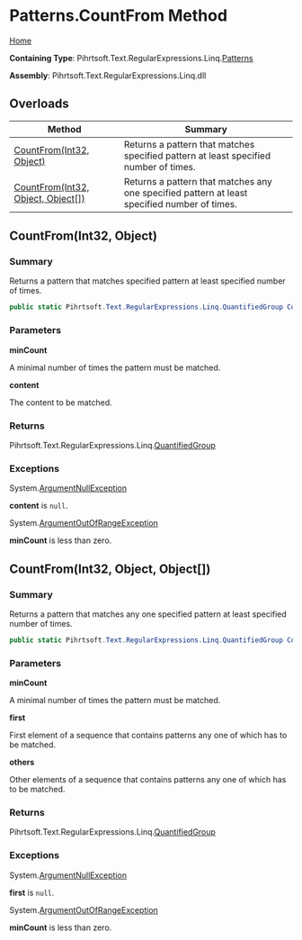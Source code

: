# Patterns\.CountFrom Method

[Home](../../../../../../README.md)

**Containing Type**: Pihrtsoft\.Text\.RegularExpressions\.Linq\.[Patterns](../README.md)

**Assembly**: Pihrtsoft\.Text\.RegularExpressions\.Linq\.dll

## Overloads

| Method | Summary |
| ------ | ------- |
| [CountFrom(Int32, Object)](#Pihrtsoft_Text_RegularExpressions_Linq_Patterns_CountFrom_System_Int32_System_Object_) | Returns a pattern that matches specified pattern at least specified number of times\. |
| [CountFrom(Int32, Object, Object\[\])](#Pihrtsoft_Text_RegularExpressions_Linq_Patterns_CountFrom_System_Int32_System_Object_System_Object___) | Returns a pattern that matches any one specified pattern at least specified number of times\. |

## CountFrom\(Int32, Object\) <a name="Pihrtsoft_Text_RegularExpressions_Linq_Patterns_CountFrom_System_Int32_System_Object_"></a>

### Summary

Returns a pattern that matches specified pattern at least specified number of times\.

```csharp
public static Pihrtsoft.Text.RegularExpressions.Linq.QuantifiedGroup CountFrom(int minCount, object content)
```

### Parameters

**minCount**

A minimal number of times the pattern must be matched\.

**content**

The content to be matched\.

### Returns

Pihrtsoft\.Text\.RegularExpressions\.Linq\.[QuantifiedGroup](../../QuantifiedGroup/README.md)

### Exceptions

System\.[ArgumentNullException](https://docs.microsoft.com/en-us/dotnet/api/system.argumentnullexception)

**content** is `null`\.

System\.[ArgumentOutOfRangeException](https://docs.microsoft.com/en-us/dotnet/api/system.argumentoutofrangeexception)

**minCount** is less than zero\.

## CountFrom\(Int32, Object, Object\[\]\) <a name="Pihrtsoft_Text_RegularExpressions_Linq_Patterns_CountFrom_System_Int32_System_Object_System_Object___"></a>

### Summary

Returns a pattern that matches any one specified pattern at least specified number of times\.

```csharp
public static Pihrtsoft.Text.RegularExpressions.Linq.QuantifiedGroup CountFrom(int minCount, object first, params object[] others)
```

### Parameters

**minCount**

A minimal number of times the pattern must be matched\.

**first**

First element of a sequence that contains patterns any one of which has to be matched\.

**others**

Other elements of a sequence that contains patterns any one of which has to be matched\.

### Returns

Pihrtsoft\.Text\.RegularExpressions\.Linq\.[QuantifiedGroup](../../QuantifiedGroup/README.md)

### Exceptions

System\.[ArgumentNullException](https://docs.microsoft.com/en-us/dotnet/api/system.argumentnullexception)

**first** is `null`\.

System\.[ArgumentOutOfRangeException](https://docs.microsoft.com/en-us/dotnet/api/system.argumentoutofrangeexception)

**minCount** is less than zero\.

